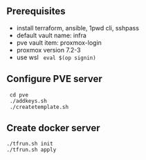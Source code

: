## Prerequisites
* install terraform, ansible, 1pwd cli, sshpass
* default vault name: infra
* pve vault item: proxmox-login
* proxmox version 7.2-3
* use wsl
` eval $(op signin)`

## Configure PVE server
```
 cd pve
 ./addkeys.sh
 ./createtemplate.sh
 ```

## Create docker server
```
./tfrun.sh init
./tfrun.sh apply
```
